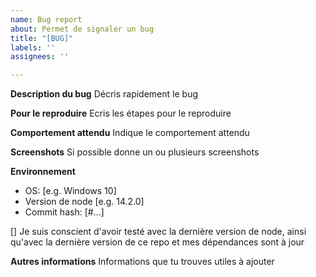 ```yaml
---
name: Bug report
about: Permet de signaler un bug
title: "[BUG]"
labels: ''
assignees: ''

---
```


**Description du bug**
Décris rapidement le bug

**Pour le reproduire**
Ecris les étapes pour le reproduire

**Comportement attendu**
Indique le comportement attendu

**Screenshots**
Si possible donne un ou plusieurs screenshots

**Environnement**
 - OS: [e.g. Windows 10]
 - Version de node [e.g. 14.2.0]
- Commit hash: [#...]

[] Je suis conscient d'avoir testé avec la dernière version de node, ainsi qu'avec la dernière version de ce repo et mes dépendances sont à jour


**Autres informations**
Informations que tu trouves utiles à ajouter
